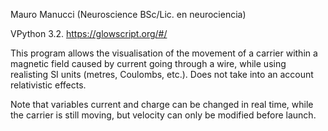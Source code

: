 Mauro Manucci (Neuroscience BSc/Lic. en neurociencia)

VPython 3.2. https://glowscript.org/#/

This program allows the visualisation of the movement of a carrier within a magnetic field caused by current going through a wire, while using realisting SI units (metres, Coulombs, etc.). Does not take into an account relativistic effects. 

Note that variables current and charge can be changed in real time, while the carrier is still moving, but velocity can only be modified before launch.
